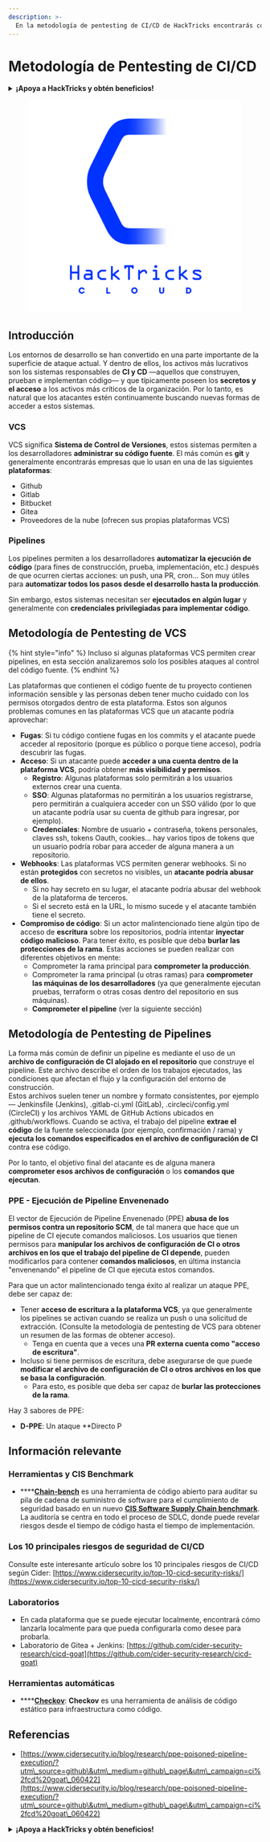 ```yaml
---
description: >-
  En la metodología de pentesting de CI/CD de HackTricks encontrarás cómo hacer pentesting a la infraestructura relacionada con las actividades de CI/CD.
---
```


# Metodología de Pentesting de CI/CD

<details>

<summary><strong>¡Apoya a HackTricks y obtén beneficios!</strong></summary>

* Si quieres ver a tu **empresa anunciada en HackTricks** o si quieres acceder a la **última versión de PEASS o descargar HackTricks en PDF**, ¡consulta los [**PLANES DE SUSCRIPCIÓN**](https://github.com/sponsors/carlospolop)!
* Obtén el [**oficial PEASS & HackTricks swag**](https://peass.creator-spring.com)
* Descubre [**The PEASS Family**](https://opensea.io/collection/the-peass-family), nuestra colección de exclusivos [**NFTs**](https://opensea.io/collection/the-peass-family)
* **Únete al** 💬 [**grupo de Discord**](https://discord.gg/hRep4RUj7f) o al [**grupo de telegram**](https://t.me/peass) o **sígueme** en **Twitter** 🐦 [**@carlospolopm**](https://twitter.com/carlospolopm).
* **Comparte tus trucos de hacking enviando PRs a los repositorios de Github de** [**HackTricks**](https://github.com/carlospolop/hacktricks) y [**HackTricks Cloud**](https://github.com/carlospolop/hacktricks-cloud).

</details>

<figure><img src="../.gitbook/assets/CLOUD-logo-letters.svg" alt=""><figcaption></figcaption></figure>

## Introducción

Los entornos de desarrollo se han convertido en una parte importante de la superficie de ataque actual. Y dentro de ellos, los activos más lucrativos son los sistemas responsables de **CI y CD** —aquellos que construyen, prueban e implementan código— y que típicamente poseen los **secretos y el acceso** a los activos más críticos de la organización. Por lo tanto, es natural que los atacantes estén continuamente buscando nuevas formas de acceder a estos sistemas.

### VCS

VCS significa **Sistema de Control de Versiones**, estos sistemas permiten a los desarrolladores **administrar su código fuente**. El más común es **git** y generalmente encontrarás empresas que lo usan en una de las siguientes **plataformas**:

* Github
* Gitlab
* Bitbucket
* Gitea
* Proveedores de la nube (ofrecen sus propias plataformas VCS)

### Pipelines

Los pipelines permiten a los desarrolladores **automatizar la ejecución de código** (para fines de construcción, prueba, implementación, etc.) después de que ocurren ciertas acciones: un push, una PR, cron... Son muy útiles para **automatizar todos los pasos desde el desarrollo hasta la producción**.

Sin embargo, estos sistemas necesitan ser **ejecutados en algún lugar** y generalmente con **credenciales privilegiadas para implementar código**.

## Metodología de Pentesting de VCS

{% hint style="info" %}
Incluso si algunas plataformas VCS permiten crear pipelines, en esta sección analizaremos solo los posibles ataques al control del código fuente.
{% endhint %}

Las plataformas que contienen el código fuente de tu proyecto contienen información sensible y las personas deben tener mucho cuidado con los permisos otorgados dentro de esta plataforma. Estos son algunos problemas comunes en las plataformas VCS que un atacante podría aprovechar:

* **Fugas**: Si tu código contiene fugas en los commits y el atacante puede acceder al repositorio (porque es público o porque tiene acceso), podría descubrir las fugas.
* **Acceso**: Si un atacante puede **acceder a una cuenta dentro de la plataforma VCS**, podría obtener **más visibilidad y permisos**.
  * **Registro**: Algunas plataformas solo permitirán a los usuarios externos crear una cuenta.
  * **SSO**: Algunas plataformas no permitirán a los usuarios registrarse, pero permitirán a cualquiera acceder con un SSO válido (por lo que un atacante podría usar su cuenta de github para ingresar, por ejemplo).
  * **Credenciales**: Nombre de usuario + contraseña, tokens personales, claves ssh, tokens Oauth, cookies... hay varios tipos de tokens que un usuario podría robar para acceder de alguna manera a un repositorio.
* **Webhooks**: Las plataformas VCS permiten generar webhooks. Si no están **protegidos** con secretos no visibles, un **atacante podría abusar de ellos**.
  * Si no hay secreto en su lugar, el atacante podría abusar del webhook de la plataforma de terceros.
  * Si el secreto está en la URL, lo mismo sucede y el atacante también tiene el secreto.
* **Compromiso de código**: Si un actor malintencionado tiene algún tipo de acceso de **escritura** sobre los repositorios, podría intentar **inyectar código malicioso**. Para tener éxito, es posible que deba **burlar las protecciones de la rama**. Estas acciones se pueden realizar con diferentes objetivos en mente:
  * Comprometer la rama principal para **comprometer la producción**.
  * Comprometer la rama principal (u otras ramas) para **comprometer las máquinas de los desarrolladores** (ya que generalmente ejecutan pruebas, terraform o otras cosas dentro del repositorio en sus máquinas).
  * **Comprometer el pipeline** (ver la siguiente sección)

## Metodología de Pentesting de Pipelines

La forma más común de definir un pipeline es mediante el uso de un **archivo de configuración de CI alojado en el repositorio** que construye el pipeline. Este archivo describe el orden de los trabajos ejecutados, las condiciones que afectan el flujo y la configuración del entorno de construcción.\
Estos archivos suelen tener un nombre y formato consistentes, por ejemplo — Jenkinsfile (Jenkins), .gitlab-ci.yml (GitLab), .circleci/config.yml (CircleCI) y los archivos YAML de GitHub Actions ubicados en .github/workflows. Cuando se activa, el trabajo del pipeline **extrae el código** de la fuente seleccionada (por ejemplo, confirmación / rama) y **ejecuta los comandos especificados en el archivo de configuración de CI** contra ese código.

Por lo tanto, el objetivo final del atacante es de alguna manera **comprometer esos archivos de configuración** o los **comandos que ejecutan**.

### PPE - Ejecución de Pipeline Envenenado

El vector de Ejecución de Pipeline Envenenado (PPE) **abusa de los permisos contra un repositorio SCM**, de tal manera que hace que un pipeline de CI ejecute comandos maliciosos. Los usuarios que tienen permisos para **manipular los archivos de configuración de CI o otros archivos en los que el trabajo del pipeline de CI depende**, pueden modificarlos para contener **comandos maliciosos**, en última instancia "envenenando" el pipeline de CI que ejecuta estos comandos.

Para que un actor malintencionado tenga éxito al realizar un ataque PPE, debe ser capaz de:

* Tener **acceso de escritura a la plataforma VCS**, ya que generalmente los pipelines se activan cuando se realiza un push o una solicitud de extracción. (Consulte la metodología de pentesting de VCS para obtener un resumen de las formas de obtener acceso).
  * Tenga en cuenta que a veces una **PR externa cuenta como "acceso de escritura"**.
* Incluso si tiene permisos de escritura, debe asegurarse de que puede **modificar el archivo de configuración de CI o otros archivos en los que se basa la configuración**.
  * Para esto, es posible que deba ser capaz de **burlar las protecciones de la rama**.

Hay 3 sabores de PPE:

* **D-PPE**: Un ataque **Directo P
## Información relevante

### Herramientas y CIS Benchmark

* \*\*\*\*[**Chain-bench**](https://github.com/aquasecurity/chain-bench) es una herramienta de código abierto para auditar su pila de cadena de suministro de software para el cumplimiento de seguridad basado en un nuevo [**CIS Software Supply Chain benchmark**](https://github.com/aquasecurity/chain-bench/blob/main/docs/CIS-Software-Supply-Chain-Security-Guide-v1.0.pdf). La auditoría se centra en todo el proceso de SDLC, donde puede revelar riesgos desde el tiempo de código hasta el tiempo de implementación.

### Los 10 principales riesgos de seguridad de CI/CD

Consulte este interesante artículo sobre los 10 principales riesgos de CI/CD según Cider: [https://www.cidersecurity.io/top-10-cicd-security-risks/](https://www.cidersecurity.io/top-10-cicd-security-risks/)

### Laboratorios

* En cada plataforma que se puede ejecutar localmente, encontrará cómo lanzarla localmente para que pueda configurarla como desee para probarla.
* Laboratorio de Gitea + Jenkins: [https://github.com/cider-security-research/cicd-goat](https://github.com/cider-security-research/cicd-goat)

### Herramientas automáticas

* \*\*\*\*[**Checkov**](https://github.com/bridgecrewio/checkov): **Checkov** es una herramienta de análisis de código estático para infraestructura como código.

## Referencias

* [https://www.cidersecurity.io/blog/research/ppe-poisoned-pipeline-execution/?utm\_source=github\&utm\_medium=github\_page\&utm\_campaign=ci%2fcd%20goat\_060422](https://www.cidersecurity.io/blog/research/ppe-poisoned-pipeline-execution/?utm\_source=github\&utm\_medium=github\_page\&utm\_campaign=ci%2fcd%20goat\_060422)

<details>

<summary><strong>¡Apoya a HackTricks y obtén beneficios!</strong></summary>

* Si desea ver su **empresa anunciada en HackTricks** o si desea acceder a la **última versión de PEASS o descargar HackTricks en PDF**, ¡consulte los [**PLANES DE SUSCRIPCIÓN**](https://github.com/sponsors/carlospolop)!
* Obtenga el [**oficial PEASS & HackTricks swag**](https://peass.creator-spring.com)
* Descubre [**The PEASS Family**](https://opensea.io/collection/the-peass-family), nuestra colección de exclusivos [**NFTs**](https://opensea.io/collection/the-peass-family)
* **Únete al** 💬 [**grupo de Discord**](https://discord.gg/hRep4RUj7f) o al [**grupo de telegram**](https://t.me/peass) o **sígueme** en **Twitter** 🐦 [**@carlospolopm**](https://twitter.com/carlospolopm)**.**
* **Comparte tus trucos de hacking enviando PR a los repositorios de github de** [**HackTricks**](https://github.com/carlospolop/hacktricks) y [**HackTricks Cloud**](https://github.com/carlospolop/hacktricks-cloud).

</details>
